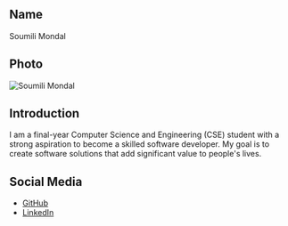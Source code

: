 ## Name
Soumili Mondal

## Photo
![Soumili Mondal](https://media.licdn.com/dms/image/D5603AQGuGJz2xXsV4Q/profile-displayphoto-shrink_200_200/0/1687656633789?e=1723075200&v=beta&t=g3GXS9NiV8Bow6Zfw2obsyd4ANi1LCOFen5cVHL6dKM)

## Introduction
I am a final-year Computer Science and Engineering (CSE) student with a strong aspiration to become a skilled software developer. My goal is to create software solutions that add significant value to people's lives.

## Social Media
- [GitHub](https://github.com/Soumelee)
- [LinkedIn](https://www.linkedin.com/in/soumili-mondal-8b0b1b120/)
